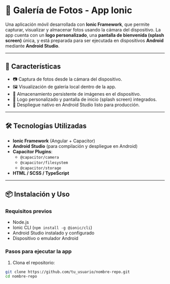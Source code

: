 # 📸 Galería de Fotos - App Ionic

Una aplicación móvil desarrollada con **Ionic Framework**, que permite capturar, visualizar y almacenar fotos usando la cámara del dispositivo. La app cuenta con un **logo personalizado**, una **pantalla de bienvenida (splash screen)** única, y está preparada para ser ejecutada en dispositivos **Android** mediante **Android Studio**.

---

## 🚀 Características

- 📷 Captura de fotos desde la cámara del dispositivo.
- 🖼️ Visualización de galería local dentro de la app.
- 💾 Almacenamiento persistente de imágenes en el dispositivo.
- 🎨 Logo personalizado y pantalla de inicio (splash screen) integrados.
- 📱 Despliegue nativo en Android Studio listo para producción.

---

## 🛠️ Tecnologías Utilizadas

- **Ionic Framework** (Angular + Capacitor)
- **Android Studio** (para compilación y despliegue en Android)
- **Capacitor Plugins**:
  - `@capacitor/camera`
  - `@capacitor/filesystem`
  - `@capacitor/storage`
- **HTML / SCSS / TypeScript**

---

## 📦 Instalación y Uso

### Requisitos previos

- Node.js
- Ionic CLI (`npm install -g @ionic/cli`)
- Android Studio instalado y configurado
- Dispositivo o emulador Android

### Pasos para ejecutar la app

1. Clona el repositorio:

```bash
git clone https://github.com/tu_usuario/nombre-repo.git
cd nombre-repo
